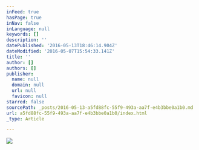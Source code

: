 ```yaml
---
inFeed: true
hasPage: true
inNav: false
inLanguage: null
keywords: []
description: ''
datePublished: '2016-05-13T18:46:14.904Z'
dateModified: '2016-05-07T15:54:33.141Z'
title: ''
author: []
authors: []
publisher:
  name: null
  domain: null
  url: null
  favicon: null
starred: false
sourcePath: _posts/2016-05-13-a5fd88fc-55f9-493a-aa7f-e4b3bbe0a1b0.md
url: a5fd88fc-55f9-493a-aa7f-e4b3bbe0a1b0/index.html
_type: Article

---
```

![](https://the-grid-user-content.s3-us-west-2.amazonaws.com/55b6d9fc-e78d-47f8-9463-32c3439de84a.png)